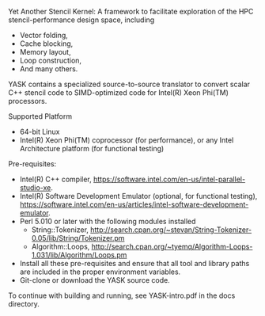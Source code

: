 Yet Another Stencil Kernel: A framework to facilitate exploration of the HPC
stencil-performance design space, including

* Vector folding,
* Cache blocking,
* Memory layout,
* Loop construction,
* And many others.

YASK contains a specialized source-to-source translator to convert scalar
C++ stencil code to SIMD-optimized code for Intel(R) Xeon Phi(TM)
processors.

Supported Platform
* 64-bit Linux
* Intel(R) Xeon Phi(TM) coprocessor (for performance), or any Intel Architecture platform (for functional testing)

Pre-requisites:
* Intel(R) C++ compiler,
  https://software.intel.com/en-us/intel-parallel-studio-xe.
* Intel(R) Software Development Emulator (optional, for functional testing),
  https://software.intel.com/en-us/articles/intel-software-development-emulator.
* Perl 5.010 or later with the following modules installed
  * String::Tokenizer,
    http://search.cpan.org/~stevan/String-Tokenizer-0.05/lib/String/Tokenizer.pm
  * Algorithm::Loops,
    http://search.cpan.org/~tyemq/Algorithm-Loops-1.031/lib/Algorithm/Loops.pm
* Install all these pre-requisites and ensure that all
  tool and library paths are included in the proper environment variables.
* Git-clone or download the YASK source code.

To continue with building and running, see YASK-intro.pdf in the docs directory.
